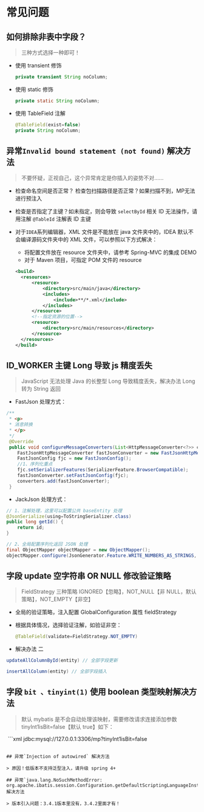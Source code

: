 # 常见问题

## 如何排除非表中字段？

> 三种方式选择一种即可！

- 使用 transient 修饰

  ```java
  private transient String noColumn;
  ```

- 使用 static 修饰

  ```java
  private static String noColumn;
  ```

- 使用 TableField 注解

  ```java
  @TableField(exist=false)
  private String noColumn;
  ```

## 异常`Invalid bound statement (not found)` 解决方法

> 不要怀疑，正视自己，这个异常肯定是你插入的姿势不对……

- 检查命名空间是否正常？ 检查包扫描路径是否正常？如果扫描不到，MP无法进行预注入

- 检查是否指定了主键？如未指定，则会导致 `selectById` 相关 ID 无法操作，请用注解 `@TableId` 注解表 ID 主键

- 对于`IDEA`系列编辑器，XML 文件是不能放在 java 文件夹中的，IDEA 默认不会编译源码文件夹中的 XML 文件，可以参照以下方式解决：

  - 将配置文件放在 resource 文件夹中，请参考 Spring-MVC 的集成 DEMO
  - 对于 Maven 项目，可指定 POM 文件的 resource

  ```xml
  <build>
    <resources>
        <resource>
            <directory>src/main/java</directory>
            <includes>
                <include>**/*.xml</include>
            </includes>
        </resource>
        <!--指定资源的位置-->
        <resource>
            <directory>src/main/resources</directory>
        </resource>
    </resources>
  </build>
  ```

## ID_WORKER 主键 Long 导致 js 精度丢失

> JavaScript 无法处理 Java 的长整型 Long 导致精度丢失，解决办法 Long 转为 String 返回

- FastJson 处理方式：

```java
/**
 * <p>
 * 消息转换
 * </p>
 */
 @Override
 public void configureMessageConverters(List<HttpMessageConverter<?>> converters) {
    FastJsonHttpMessageConverter fastJsonConverter = new FastJsonHttpMessageConverter();
    FastJsonConfig fjc = new FastJsonConfig();
    //1、序列化重点
    fjc.setSerializerFeatures(SerializerFeature.BrowserCompatible);
    fastJsonConverter.setFastJsonConfig(fjc);
    converters.add(fastJsonConverter);
 }
```

- JackJson 处理方式：

```java
// 1、注解处理，这里可以配置公共 baseEntity 处理
@JsonSerialize(using=ToStringSerializer.class)
public long getId() {
    return id;
}

// 2、全局配置序列化返回 JSON 处理
final ObjectMapper objectMapper = new ObjectMapper();
objectMapper.configure(JsonGenerator.Feature.WRITE_NUMBERS_AS_STRINGS, true);
```

## 字段 update 空字符串 OR NULL 修改验证策略

> FieldStrategy 三种策略 IGNORED【忽略】，NOT_NULL【非 NULL，默认策略】，NOT_EMPTY【非空】

- 全局的验证策略，注入配置 GlobalConfiguration 属性 fieldStrategy

- 根据具体情况，选择验证注解，如验证非空：

  ```java
  @TableField(validate=FieldStrategy.NOT_EMPTY)
  ```
- 解决办法 二
```java
updateAllColumnById(entity) // 全部字段更新

insertAllColumn(entity) // 全部字段插入
```

## 字段 `bit 、tinyint(1)` 使用 boolean 类型映射解决方法

> 默认 mybatis 是不会自动处理该映射，需要修改请求连接添加参数 tinyInt1isBit=false【默认 true】如下：

  ```xml
  jdbc:mysql://127.0.0.1:3306/mp?tinyInt1isBit=false
  ```

## 异常`Injection of autowired` 解决方法

> 原因！低版本不支持泛型注入，请升级 spring 4+

## 异常`java.lang.NoSuchMethodError: org.apache.ibatis.session.Configuration.getDefaultScriptingLanguageInstance()Lorg/apache/ibatis/scripting/LanguageDriver` 解决方法

> 版本引入问题：3.4.1版本里没有，3.4.2里面才有！
